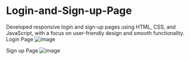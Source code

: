 # Login-and-Sign-up-Page
Developed responsive login and sign-up pages using HTML, CSS, and JavaScript, with a focus on user-friendly design and smooth functionality.
Login Page
![image](https://github.com/user-attachments/assets/02609d78-e5c0-49d1-8e24-77ad58249c2a)

Sign up Page
![image](https://github.com/user-attachments/assets/8a02503b-0690-4d66-bf15-81b739804d33)
